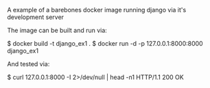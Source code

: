 A example of a barebones docker image running django via it's development server

The image can be built and run via:

$ docker build -t django_ex1 .
$ docker run -d -p 127.0.0.1:8000:8000 django_ex1

And tested via:

$ curl 127.0.0.1:8000 -I 2>/dev/null | head -n1
HTTP/1.1 200 OK

